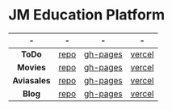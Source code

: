 # JM Education Platform

|       -       |                         -                         |                           -                           |                         -                         |
| :-----------: | :-----------------------------------------------: | :---------------------------------------------------: | :-----------------------------------------------: |
|   **ToDo**    |  [repo](https://github.com/SaniRouke/todo-React)  |  [gh-pages](https://sanirouke.github.io/todo-React/)  |   [vercel](https://todo.sanirouke.vercel.app/)    |
|  **Movies**   | [repo](https://github.com/SaniRouke/movies-React) | [gh-pages](https://sanirouke.github.io/movies-React/) |  [vercel](https://movies.sanirouke.vercel.app/)   |
| **Aviasales** |  [repo](https://github.com/SaniRouke/aviasales)   |  [gh-pages](https://sanirouke.github.io/aviasales/)   | [vercel](https://aviasales.sanirouke.vercel.app/) |
|   **Blog**    |     [repo](https://github.com/SaniRouke/blog)     |     [gh-pages](https://sanirouke.github.io/blog/)     |   [vercel](https://blog.sanirouke.vercel.app/)    |

